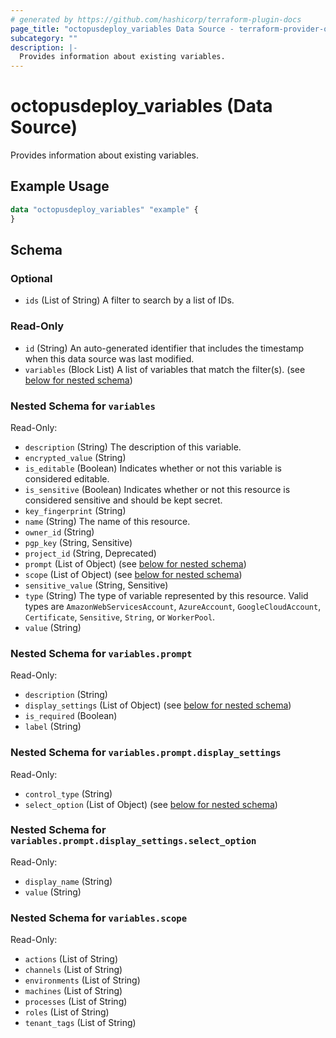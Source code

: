 ```yaml
---
# generated by https://github.com/hashicorp/terraform-plugin-docs
page_title: "octopusdeploy_variables Data Source - terraform-provider-octopusdeploy"
subcategory: ""
description: |-
  Provides information about existing variables.
---
```


# octopusdeploy_variables (Data Source)

Provides information about existing variables.

## Example Usage

```terraform
data "octopusdeploy_variables" "example" {
}
```

<!-- schema generated by tfplugindocs -->
## Schema

### Optional

- `ids` (List of String) A filter to search by a list of IDs.

### Read-Only

- `id` (String) An auto-generated identifier that includes the timestamp when this data source was last modified.
- `variables` (Block List) A list of variables that match the filter(s). (see [below for nested schema](#nestedblock--variables))

<a id="nestedblock--variables"></a>
### Nested Schema for `variables`

Read-Only:

- `description` (String) The description of this variable.
- `encrypted_value` (String)
- `is_editable` (Boolean) Indicates whether or not this variable is considered editable.
- `is_sensitive` (Boolean) Indicates whether or not this resource is considered sensitive and should be kept secret.
- `key_fingerprint` (String)
- `name` (String) The name of this resource.
- `owner_id` (String)
- `pgp_key` (String, Sensitive)
- `project_id` (String, Deprecated)
- `prompt` (List of Object) (see [below for nested schema](#nestedatt--variables--prompt))
- `scope` (List of Object) (see [below for nested schema](#nestedatt--variables--scope))
- `sensitive_value` (String, Sensitive)
- `type` (String) The type of variable represented by this resource. Valid types are `AmazonWebServicesAccount`, `AzureAccount`, `GoogleCloudAccount`, `Certificate`, `Sensitive`, `String`, or `WorkerPool`.
- `value` (String)

<a id="nestedatt--variables--prompt"></a>
### Nested Schema for `variables.prompt`

Read-Only:

- `description` (String)
- `display_settings` (List of Object) (see [below for nested schema](#nestedobjatt--variables--prompt--display_settings))
- `is_required` (Boolean)
- `label` (String)

<a id="nestedobjatt--variables--prompt--display_settings"></a>
### Nested Schema for `variables.prompt.display_settings`

Read-Only:

- `control_type` (String)
- `select_option` (List of Object) (see [below for nested schema](#nestedobjatt--variables--prompt--display_settings--select_option))

<a id="nestedobjatt--variables--prompt--display_settings--select_option"></a>
### Nested Schema for `variables.prompt.display_settings.select_option`

Read-Only:

- `display_name` (String)
- `value` (String)




<a id="nestedatt--variables--scope"></a>
### Nested Schema for `variables.scope`

Read-Only:

- `actions` (List of String)
- `channels` (List of String)
- `environments` (List of String)
- `machines` (List of String)
- `processes` (List of String)
- `roles` (List of String)
- `tenant_tags` (List of String)


